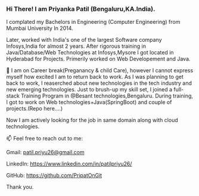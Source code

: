 ### Hi There! I am Priyanka Patil (Bengaluru,KA.India). 
I complated my Bachelors in Engineering (Computer Engineering) from Mumbai University In 2014.

Later, worked with India's one of the largest Software company Infosys,India for almost 2 years. After rigorous training in Java/Database/Web Technologies at Infosys,Mysore I got located in Hyderabad for Projects.
Primerily worked on Web Developement and Java.

🌱 I am on Career break(Preganancy & child Care), however I cannot express myself how excited I am to return back to work.
As I was planning to get back to work, I reaserched about new technologies in the tech industry and new emerging technologies.
Just to brush-up my skill set, I joined a full-stack Training Program in @Besant technologies,Bengaluru. During training, I got to work on Web technologies+Java(SpringBoot) and couple of projects.(Repo here....)

Now I am actively looking for the job in same domain along with cloud technologies.

📫 Feel free to reach out to me:

Gmail:    patil.priyu26@gmail.com

LinkedIn: https://www.linkedin.com/in/patilpriyu26/

GitHub:   https://github.com/PripatOnGit


Thank you.

